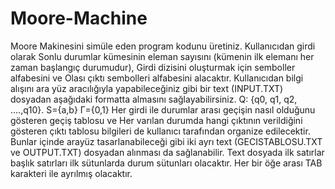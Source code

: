 # Moore-Machine
Moore Makinesini simüle eden program kodunu üretiniz. 
Kullanıcıdan girdi olarak Sonlu durumlar kümesinin eleman sayısını (kümenin ilk elemanı her zaman başlangıç durumudur), Girdi dizisini oluşturmak için semboller alfabesini ve Olası çıktı sembolleri alfabesini alacaktır. Kullanıcıdan bilgi alışını ara yüz aracılığıyla yapabileceğiniz gibi bir text (INPUT.TXT) dosyadan aşağıdaki formatta almasını sağlayabilirsiniz.
Q: {q0, q1, q2, ....,q10}.
S={a,b}
Γ={0,1}
Her girdi ile durumlar arası geçişin nasıl olduğunu gösteren geçiş tablosu ve Her varılan durumda hangi çıktının verildiğini gösteren çıktı tablosu bilgileri de kullanıcı tarafından organize edilecektir. Bunlar içinde arayüz tasarlanabileceği gibi iki ayrı text (GECISTABLOSU.TXT ve OUTPUT.TXT) dosyadan alınması da sağlanabilir. Text dosyada ilk satırlar başlık satırları ilk sütunlarda durum sütunları olacaktır. Her bir öğe arası TAB karakteri ile ayrılmış olacaktır.


